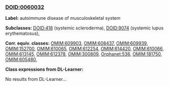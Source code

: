 
### [DOID:0060032](http://purl.obolibrary.org/obo/DOID_0060032)
**Label:** autoimmune disease of musculoskeletal system

**Subclasses:** [DOID:418](http://purl.obolibrary.org/obo/DOID_418) (systemic scleroderma), [DOID:9074](http://purl.obolibrary.org/obo/DOID_9074) (systemic lupus erythematosus), 

**Corr. equiv. classes:** [OMIM:609903](http://purl.obolibrary.org/obo/OMIM_609903), [OMIM:608437](http://purl.obolibrary.org/obo/OMIM_608437), [OMIM:609939](http://purl.obolibrary.org/obo/OMIM_609939), [OMIM:152700](http://purl.obolibrary.org/obo/OMIM_152700), [OMIM:610065](http://purl.obolibrary.org/obo/OMIM_610065), [OMIM:612254](http://purl.obolibrary.org/obo/OMIM_612254), [OMIM:614420](http://purl.obolibrary.org/obo/OMIM_614420), [OMIM:610066](http://purl.obolibrary.org/obo/OMIM_610066), [OMIM:613145](http://purl.obolibrary.org/obo/OMIM_613145), [OMIM:612378](http://purl.obolibrary.org/obo/OMIM_612378), [OMIM:300809](http://purl.obolibrary.org/obo/OMIM_300809), [Orphanet:536](http://www.orpha.net/ORDO/Orphanet_536), [OMIM:181750](http://purl.obolibrary.org/obo/OMIM_181750), [OMIM:605480](http://purl.obolibrary.org/obo/OMIM_605480), 

**Class expressions from DL-Learner:**

No results from DL-Learner...



